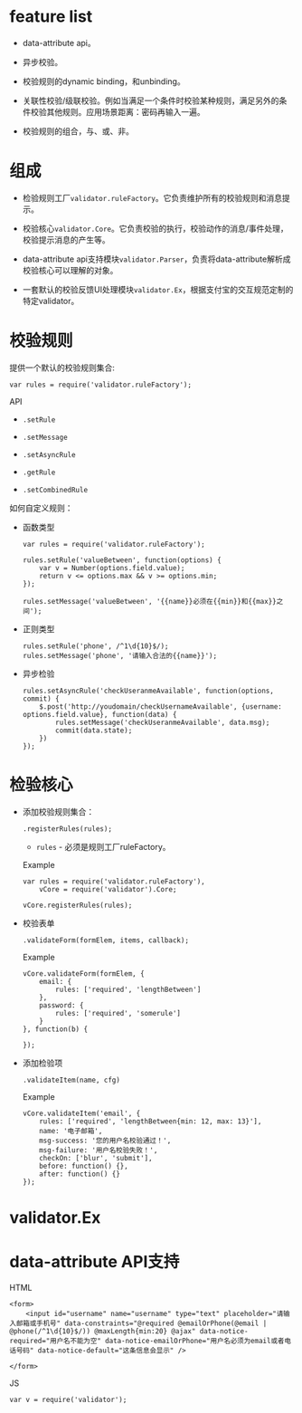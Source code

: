 feature list
=============

*   data-attribute api。

*   异步校验。

*   校验规则的dynamic binding，和unbinding。 

*   关联性校验/级联校验。例如当满足一个条件时校验某种规则，满足另外的条件校验其他规则。应用场景距离：密码再输入一遍。

*   校验规则的组合，与、或、非。


组成
===

*   检验规则工厂`validator.ruleFactory`。它负责维护所有的校验规则和消息提示。

*   校验核心`validator.Core`。它负责校验的执行，校验动作的消息/事件处理，校验提示消息的产生等。

*   data-attribute api支持模块`validator.Parser`，负责将data-attribute解析成校验核心可以理解的对象。

*   一套默认的校验反馈UI处理模块`validator.Ex`，根据支付宝的交互规范定制的特定validator。

校验规则
=====================

提供一个默认的校验规则集合:

    var rules = require('validator.ruleFactory');

API

*   `.setRule`

*   `.setMessage`

*   `.setAsyncRule`

*   `.getRule`

*   `.setCombinedRule`

如何自定义规则：

*   函数类型

        var rules = require('validator.ruleFactory');

        rules.setRule('valueBetween', function(options) {
            var v = Number(options.field.value);
            return v <= options.max && v >= options.min;
        });

        rules.setMessage('valueBetween', '{{name}}必须在{{min}}和{{max}}之间');

*   正则类型

        rules.setRule('phone', /^1\d{10}$/);
        rules.setMessage('phone', '请输入合法的{{name}}');

*   异步检验

        rules.setAsyncRule('checkUseranmeAvailable', function(options, commit) {
            $.post('http://youdomain/checkUsernameAvailable', {username: options.field.value}, function(data) {
                rules.setMessage('checkUseranmeAvailable', data.msg);
                commit(data.state);
            })
        });


检验核心
==============

*   添加校验规则集合：
    
        .registerRules(rules);

    *   `rules` - 必须是规则工厂ruleFactory。

    Example

        var rules = require('validator.ruleFactory'),
            vCore = require('validator').Core;

        vCore.registerRules(rules);

*   校验表单

        .validateForm(formElem, items, callback);

    Example

        vCore.validateForm(formElem, {
            email: {
                rules: ['required', 'lengthBetween']
            },
            password: {
                rules: ['required', 'somerule']
            }
        }, function(b) {

        });

*   添加检验项

        .validateItem(name, cfg)

    Example

        vCore.validateItem('email', {
            rules: ['required', 'lengthBetween{min: 12, max: 13}'],
            name: '电子邮箱',
            msg-success: '您的用户名校验通过！',
            msg-failure: '用户名校验失败！',
            checkOn: ['blur', 'submit'],
            before: function() {},
            after: function() {}
        });


validator.Ex
============



data-attribute API支持
==================

HTML

    <form>
        <input id="username" name="username" type="text" placeholder="请输入邮箱或手机号" data-constraints="@required @emailOrPhone(@email | @phone(/^1\d{10}$/)) @maxLength{min:20} @ajax" data-notice-required="用户名不能为空" data-notice-emailOrPhone="用户名必须为email或者电话号码" data-notice-default="这条信息会显示" />
        
    </form>

JS

    var v = require('validator');
